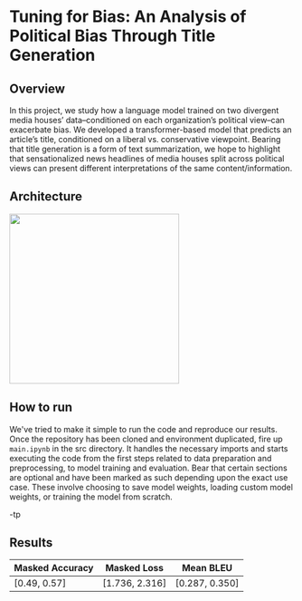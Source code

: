 # Tuning for Bias: An Analysis of Political Bias Through Title Generation

## Overview
In this project, we study how a language model trained on two divergent media houses’ data–conditioned on each organization’s political view–can exacerbate bias. We developed a transformer-based model that predicts an article’s title, conditioned on a liberal vs. conservative viewpoint. Bearing that title generation is a form of text summarization, we hope to highlight that sensationalized news headlines of media houses split across political views can present different interpretations of the same content/information.


## Architecture

<img src="https://github.com/raichandanisagar/text-to-title/blob/main/report/bert-image-example.jpeg" width="300"/>

## How to run

We've tried to make it simple to run the code and reproduce our results. Once the repository has been cloned and environment duplicated, fire up `main.ipynb` in the src directory. It handles the necessary imports and starts executing the code from the first steps related to data preparation and preprocessing, to model training and evaluation. Bear that certain sections are optional and have been marked as such depending upon the exact use case. These involve choosing to save model weights, loading custom model weights, or training the model from scratch.

-tp

## Results
| Masked Accuracy | Masked Loss    | Mean BLEU      |
|-----------------|----------------|----------------|
| [0.49, 0.57]    | [1.736, 2.316] | [0.287, 0.350] |

